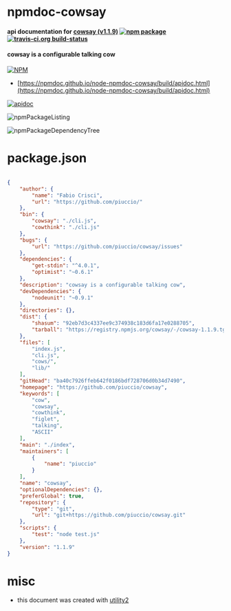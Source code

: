 # npmdoc-cowsay

#### api documentation for  [cowsay (v1.1.9)](https://github.com/piuccio/cowsay)  [![npm package](https://img.shields.io/npm/v/npmdoc-cowsay.svg?style=flat-square)](https://www.npmjs.org/package/npmdoc-cowsay) [![travis-ci.org build-status](https://api.travis-ci.org/npmdoc/node-npmdoc-cowsay.svg)](https://travis-ci.org/npmdoc/node-npmdoc-cowsay)

#### cowsay is a configurable talking cow

[![NPM](https://nodei.co/npm/cowsay.png?downloads=true&downloadRank=true&stars=true)](https://www.npmjs.com/package/cowsay)

- [https://npmdoc.github.io/node-npmdoc-cowsay/build/apidoc.html](https://npmdoc.github.io/node-npmdoc-cowsay/build/apidoc.html)

[![apidoc](https://npmdoc.github.io/node-npmdoc-cowsay/build/screenCapture.buildCi.browser.%252Ftmp%252Fbuild%252Fapidoc.html.png)](https://npmdoc.github.io/node-npmdoc-cowsay/build/apidoc.html)

![npmPackageListing](https://npmdoc.github.io/node-npmdoc-cowsay/build/screenCapture.npmPackageListing.svg)

![npmPackageDependencyTree](https://npmdoc.github.io/node-npmdoc-cowsay/build/screenCapture.npmPackageDependencyTree.svg)



# package.json

```json

{
    "author": {
        "name": "Fabio Crisci",
        "url": "https://github.com/piuccio/"
    },
    "bin": {
        "cowsay": "./cli.js",
        "cowthink": "./cli.js"
    },
    "bugs": {
        "url": "https://github.com/piuccio/cowsay/issues"
    },
    "dependencies": {
        "get-stdin": "^4.0.1",
        "optimist": "~0.6.1"
    },
    "description": "cowsay is a configurable talking cow",
    "devDependencies": {
        "nodeunit": "~0.9.1"
    },
    "directories": {},
    "dist": {
        "shasum": "92eb7d3c4337ee9c374938c183d6fa17e0288705",
        "tarball": "https://registry.npmjs.org/cowsay/-/cowsay-1.1.9.tgz"
    },
    "files": [
        "index.js",
        "cli.js",
        "cows/",
        "lib/"
    ],
    "gitHead": "ba40c7926ffeb642f0186bdf728706d0b34d7490",
    "homepage": "https://github.com/piuccio/cowsay",
    "keywords": [
        "cow",
        "cowsay",
        "cowthink",
        "figlet",
        "talking",
        "ASCII"
    ],
    "main": "./index",
    "maintainers": [
        {
            "name": "piuccio"
        }
    ],
    "name": "cowsay",
    "optionalDependencies": {},
    "preferGlobal": true,
    "repository": {
        "type": "git",
        "url": "git+https://github.com/piuccio/cowsay.git"
    },
    "scripts": {
        "test": "node test.js"
    },
    "version": "1.1.9"
}
```



# misc
- this document was created with [utility2](https://github.com/kaizhu256/node-utility2)
